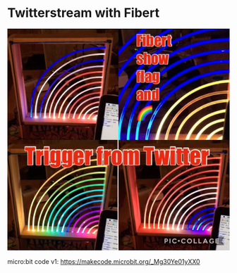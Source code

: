 # Twitterstream with Fibert

<img src="https://github.com/larsgimse/FIBERT/blob/master/twitterstream/IMG_4883.jpg"><br>

micro:bit code v1: https://makecode.microbit.org/_Mg30Ye01yXX0
